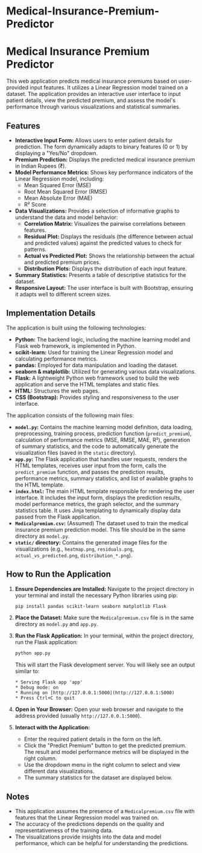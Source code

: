 # Medical-Insurance-Premium-Predictor

# Medical Insurance Premium Predictor

This web application predicts medical insurance premiums based on user-provided input features. It utilizes a Linear Regression model trained on a dataset. The application provides an interactive user interface to input patient details, view the predicted premium, and assess the model's performance through various visualizations and statistical summaries.

## Features

* **Interactive Input Form:** Allows users to enter patient details for prediction. The form dynamically adapts to binary features (0 or 1) by displaying a "Yes/No" dropdown.
* **Premium Prediction:** Displays the predicted medical insurance premium in Indian Rupees (₹).
* **Model Performance Metrics:** Shows key performance indicators of the Linear Regression model, including:
    * Mean Squared Error (MSE)
    * Root Mean Squared Error (RMSE)
    * Mean Absolute Error (MAE)
    * R² Score
* **Data Visualizations:** Provides a selection of informative graphs to understand the data and model behavior:
    * **Correlation Matrix:** Visualizes the pairwise correlations between features.
    * **Residual Plot:** Displays the residuals (the difference between actual and predicted values) against the predicted values to check for patterns.
    * **Actual vs Predicted Plot:** Shows the relationship between the actual and predicted premium prices.
    * **Distribution Plots:** Displays the distribution of each input feature.
* **Summary Statistics:** Presents a table of descriptive statistics for the dataset.
* **Responsive Layout:** The user interface is built with Bootstrap, ensuring it adapts well to different screen sizes.

## Implementation Details

The application is built using the following technologies:

* **Python:** The backend logic, including the machine learning model and Flask web framework, is implemented in Python.
* **scikit-learn:** Used for training the Linear Regression model and calculating performance metrics.
* **pandas:** Employed for data manipulation and loading the dataset.
* **seaborn & matplotlib:** Utilized for generating various data visualizations.
* **Flask:** A lightweight Python web framework used to build the web application and serve the HTML templates and static files.
* **HTML:** Structures the web pages.
* **CSS (Bootstrap):** Provides styling and responsiveness to the user interface.

The application consists of the following main files:

* **`model.py`:** Contains the machine learning model definition, data loading, preprocessing, training process, prediction function (`predict_premium`), calculation of performance metrics (MSE, RMSE, MAE, R²), generation of summary statistics, and the code to automatically generate the visualization files (saved in the `static` directory).
* **`app.py`:** The Flask application that handles user requests, renders the HTML templates, receives user input from the form, calls the `predict_premium` function, and passes the prediction results, performance metrics, summary statistics, and list of available graphs to the HTML template.
* **`index.html`:** The main HTML template responsible for rendering the user interface. It includes the input form, displays the prediction results, model performance metrics, the graph selector, and the summary statistics table. It uses Jinja templating to dynamically display data passed from the Flask application.
* **`Medicalpremium.csv`:** (Assumed) The dataset used to train the medical insurance premium prediction model. This file should be in the same directory as `model.py`.
* **`static/` directory:** Contains the generated image files for the visualizations (e.g., `heatmap.png`, `residuals.png`, `actual_vs_predicted.png`, `distribution_*.png`).

## How to Run the Application

1.  **Ensure Dependencies are Installed:**
    Navigate to the project directory in your terminal and install the necessary Python libraries using pip:
    ```bash
    pip install pandas scikit-learn seaborn matplotlib Flask
    ```

2.  **Place the Dataset:**
    Make sure the `Medicalpremium.csv` file is in the same directory as `model.py` and `app.py`.

3.  **Run the Flask Application:**
    In your terminal, within the project directory, run the Flask application:
    ```bash
    python app.py
    ```
    This will start the Flask development server. You will likely see an output similar to:
    ```
    * Serving Flask app 'app'
    * Debug mode: on
    * Running on [http://127.0.0.1:5000](http://127.0.0.1:5000)
    * Press Ctrl+C to quit
    ```

4.  **Open in Your Browser:**
    Open your web browser and navigate to the address provided (usually `http://127.0.0.1:5000`).

5.  **Interact with the Application:**
    * Enter the required patient details in the form on the left.
    * Click the "Predict Premium" button to get the predicted premium. The result and model performance metrics will be displayed in the right column.
    * Use the dropdown menu in the right column to select and view different data visualizations.
    * The summary statistics for the dataset are displayed below.

## Notes

* This application assumes the presence of a `Medicalpremium.csv` file with features that the Linear Regression model was trained on.
* The accuracy of the predictions depends on the quality and representativeness of the training data.
* The visualizations provide insights into the data and model performance, which can be helpful for understanding the predictions.
